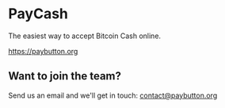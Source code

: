 # PayCash
The easiest way to accept Bitcoin Cash online.

https://paybutton.org

## Want to join the team?

Send us an email and we'll get in touch: contact@paybutton.org
